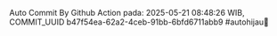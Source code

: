 Auto Commit By Github Action pada: 2025-05-21 08:48:26 WIB, COMMIT_UUID b47f54ea-62a2-4ceb-91bb-6bfd6711abb9 #autohijau🗿
